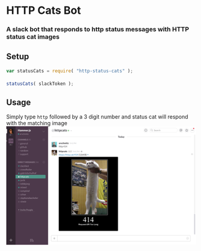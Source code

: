 # HTTP Cats Bot
### A slack bot that responds to http status messages with HTTP status cat images

## Setup

```js
var statusCats = require( "http-status-cats" );

statusCats( slackToken );
```

## Usage

Simply type `http` followed by a 3 digit number and status cat will respond with the matching image
![screenshot](img/screenshot.png)
